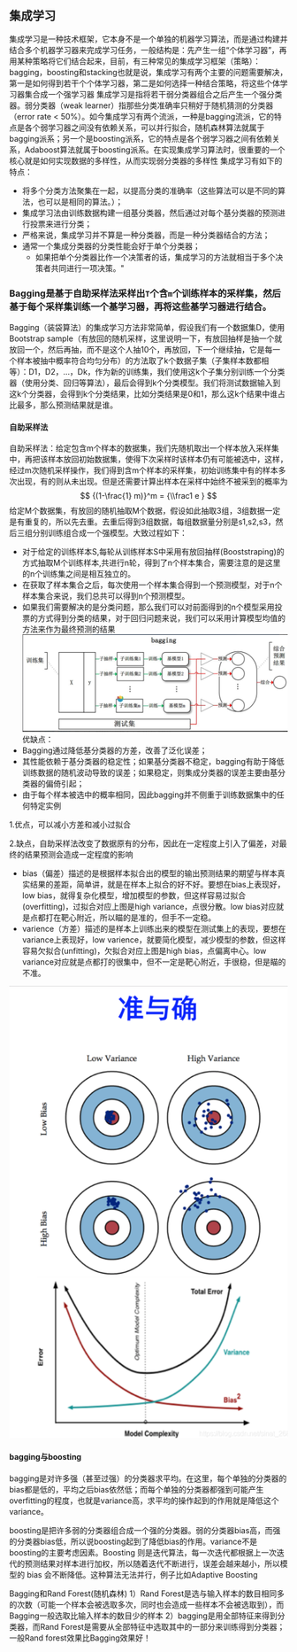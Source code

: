 ## 集成学习

集成学习是一种技术框架，它本身不是一个单独的机器学习算法，而是通过构建并结合多个机器学习器来完成学习任务，一般结构是：先产生一组“个体学习器”，再用某种策略将它们结合起来，目前，有三种常见的集成学习框架（策略）：bagging，boosting和stacking也就是说，集成学习有两个主要的问题需要解决，第一是如何得到若干个个体学习器，第二是如何选择一种结合策略，将这些个体学习器集合成一个强学习器
 集成学习是指将若干弱分类器组合之后产生一个强分类器。弱分类器（weak learner）指那些分类准确率只稍好于随机猜测的分类器（error rate < 50%）。如今集成学习有两个流派，一种是bagging流派，它的特点是各个弱学习器之间没有依赖关系，可以并行拟合，随机森林算法就属于bagging派系；另一个是boosting派系，它的特点是各个弱学习器之间有依赖关系，Adaboost算法就属于boosting派系。在实现集成学习算法时，很重要的一个核心就是如何实现数据的多样性，从而实现弱分类器的多样性
集成学习有如下的特点：
- 将多个分类方法聚集在一起，以提高分类的准确率（这些算法可以是不同的算法，也可以是相同的算法。）；
- 集成学习法由训练数据构建一组基分类器，然后通过对每个基分类器的预测进行投票来进行分类；
- 严格来说，集成学习并不算是一种分类器，而是一种分类器结合的方法；
- 通常一个集成分类器的分类性能会好于单个分类器； 
    - 如果把单个分类器比作一个决策者的话，集成学习的方法就相当于多个决策者共同进行一项决策。"
 ### Bagging是基于自助采样法采样出`T`个含`m`个训练样本的采样集，然后基于每个采样集训练一个基学习器，再将这些基学习器进行结合。
Bagging（装袋算法）的集成学习方法非常简单，假设我们有一个数据集D，使用Bootstrap sample（有放回的随机采样，这里说明一下，有放回抽样是抽一个就放回一个，然后再抽，而不是这个人抽10个，再放回，下一个继续抽，它是每一个样本被抽中概率符合均匀分布）的方法取了k个数据子集（子集样本数都相等）：D1，D2，…，Dk，作为新的训练集，我们使用这k个子集分别训练一个分类器（使用分类、回归等算法），最后会得到k个分类模型。我们将测试数据输入到这k个分类器，会得到k个分类结果，比如分类结果是0和1，那么这k个结果中谁占比最多，那么预测结果就是谁。
#### 自助采样法
自助采样法：给定包含m个样本的数据集，我们先随机取出一个样本放入采样集中，再把该样本放回初始数据集，使得下次采样时该样本仍有可能被选中，这样，经过m次随机采样操作，我们得到含m个样本的采样集，初始训练集中有的样本多次出现，有的则从未出现。但是还需要计算出样本在采样中始终不被采到的概率为
    $$
     {(1-\frac{1} m)}^m = {\\frac1 e  }
    $$
给定M个数据集，有放回的随机抽取M个数据，假设如此抽取3组，3组数据一定是有重复的，所以先去重。去重后得到3组数据，每组数据量分别是s1,s2,s3，然后三组分别训练组合成一个强模型。大致过程如下：
- 对于给定的训练样本S,每轮从训练样本S中采用有放回抽样(Booststraping)的方式抽取M个训练样本,共进行n轮，得到了n个样本集合，需要注意的是这里的n个训练集之间是相互独立的。
- 在获取了样本集合之后，每次使用一个样本集合得到一个预测模型，对于n个样本集合来说，我们总共可以得到n个预测模型。
- 如果我们需要解决的是分类问题，那么我们可以对前面得到的n个模型采用投票的方式得到分类的结果，对于回归问题来说，我们可以采用计算模型均值的方法来作为最终预测的结果
    ![bagging](bagging)
优缺点：
- Bagging通过降低基分类器的方差，改善了泛化误差； 
- 其性能依赖于基分类器的稳定性；如果基分类器不稳定，bagging有助于降低训练数据的随机波动导致的误差；如果稳定，则集成分类器的误差主要由基分类器的偏倚引起； 
- 由于每个样本被选中的概率相同，因此bagging并不侧重于训练数据集中的任何特定实例

1.优点，可以减小方差和减小过拟合

2.缺点，自助采样法改变了数据原有的分布，因此在一定程度上引入了偏差，对最终的结果预测会造成一定程度的影响

- bias（偏差）描述的是根据样本拟合出的模型的输出预测结果的期望与样本真实结果的差距，简单讲，就是在样本上拟合的好不好。要想在bias上表现好，low bias，就得复杂化模型，增加模型的参数，但这样容易过拟合 (overfitting)，过拟合对应上图是high variance，点很分散。low bias对应就是点都打在靶心附近，所以瞄的是准的，但手不一定稳。
- varience（方差）描述的是样本上训练出来的模型在测试集上的表现，要想在variance上表现好，low varience，就要简化模型，减少模型的参数，但这样容易欠拟合(unfitting)，欠拟合对应上图是high bias，点偏离中心。low variance对应就是点都打的很集中，但不一定是靶心附近，手很稳，但是瞄的不准。

![avatar](modelTeat)

#### bagging与boosting

bagging是对许多强（甚至过强）的分类器求平均。在这里，每个单独的分类器的bias都是低的，平均之后bias依然低；而每个单独的分类器都强到可能产生overfitting的程度，也就是variance高，求平均的操作起到的作用就是降低这个variance。

boosting是把许多弱的分类器组合成一个强的分类器。弱的分类器bias高，而强的分类器bias低，所以说boosting起到了降低bias的作用。variance不是boosting的主要考虑因素。Boosting 则是迭代算法，每一次迭代都根据上一次迭代的预测结果对样本进行加权，所以随着迭代不断进行，误差会越来越小，所以模型的 bias 会不断降低。这种算法无法并行，例子比如Adaptive Boosting

Bagging和Rand Forest(随机森林)
1）Rand Forest是选与输入样本的数目相同多的次数（可能一个样本会被选取多次，同时也会造成一些样本不会被选取到），而Bagging一般选取比输入样本的数目少的样本
2）bagging是用全部特征来得到分类器，而Rand Forest是需要从全部特征中选取其中的一部分来训练得到分类器； 一般Rand forest效果比Bagging效果好！

 